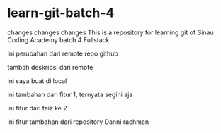 # learn-git-batch-4

changes changes changes
This is a repository for learning git of Sinau Coding Academy batch 4 Fullstack

Ini perubahan dari remote repo github

tambah deskripsi dari remote

ini saya buat di local

ini tambahan dari fitur 1, ternyata segini aja

ini fitur dari faiz ke 2

ini fitur tambahan dari repository Danni rachman
